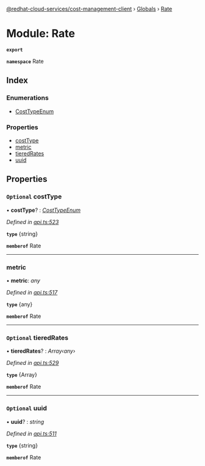 [@redhat-cloud-services/cost-management-client](../README.md) › [Globals](../globals.md) › [Rate](rate.md)

# Module: Rate

**`export`** 

**`namespace`** Rate

## Index

### Enumerations

* [CostTypeEnum](../enums/rate.costtypeenum.md)

### Properties

* [costType](rate.md#optional-costtype)
* [metric](rate.md#metric)
* [tieredRates](rate.md#optional-tieredrates)
* [uuid](rate.md#optional-uuid)

## Properties

### `Optional` costType

• **costType**? : *[CostTypeEnum](../enums/rate.costtypeenum.md)*

*Defined in [api.ts:523](https://github.com/RedHatInsights/javascript-clients/blob/master/packages/cost-management/api.ts#L523)*

**`type`** {string}

**`memberof`** Rate

___

###  metric

• **metric**: *any*

*Defined in [api.ts:517](https://github.com/RedHatInsights/javascript-clients/blob/master/packages/cost-management/api.ts#L517)*

**`type`** {any}

**`memberof`** Rate

___

### `Optional` tieredRates

• **tieredRates**? : *Array‹any›*

*Defined in [api.ts:529](https://github.com/RedHatInsights/javascript-clients/blob/master/packages/cost-management/api.ts#L529)*

**`type`** {Array<any>}

**`memberof`** Rate

___

### `Optional` uuid

• **uuid**? : *string*

*Defined in [api.ts:511](https://github.com/RedHatInsights/javascript-clients/blob/master/packages/cost-management/api.ts#L511)*

**`type`** {string}

**`memberof`** Rate
